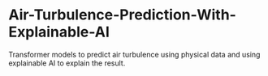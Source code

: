# Air-Turbulence-Prediction-With-Explainable-AI
Transformer models to predict air turbulence using physical data and using explainable AI to explain the result.
